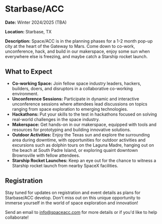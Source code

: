 # Starbase/ACC

**Date:** Winter 2024/2025 (TBA)

**Location:** Starbase, TX

**Description:**
Space/ACC is in the planning phases for a 1-2 month pop-up city at the heart of the Gateway to Mars. Come down to co-work, unconference, hack, and build in our makerspace, enjoy some sun when everywhere else is freezing, and maybe catch a Starship rocket launch.

## What to Expect

- **Co-working Space:** Join fellow space industry leaders, hackers, builders, doers, and disruptors in a collaborative co-working environment.
- **Unconference Sessions:** Participate in dynamic and interactive unconference sessions where attendees lead discussions on topics ranging from space exploration to emerging technologies.
- **Hackathons:** Put your skills to the test in hackathons focused on solving real-world challenges in the space industry.
- **Makerspace:** Get hands-on in our makerspace, equipped with tools and resources for prototyping and building innovative solutions.
- **Outdoor Activities:** Enjoy the Texas sun and explore the surrounding area during downtime, with opportunities for outdoor activities and excursions such as dolphin tours on the Laguna Madre, hanging out on the beach at South Padre Island, or exploring quaint downtown Brownsville with fellow attendees.
- **Starship Rocket Launches:** Keep an eye out for the chance to witness a Starship rocket launch from nearby SpaceX facilities.
## Registration

Stay tuned for updates on registration and event details as plans for Starbase/ACC develop. Don't miss out on this unique opportunity to immerse yourself in the world of space exploration and innovation!

Send an email to info@spaceacc.com for more details or if you'd like to help collaborate!
